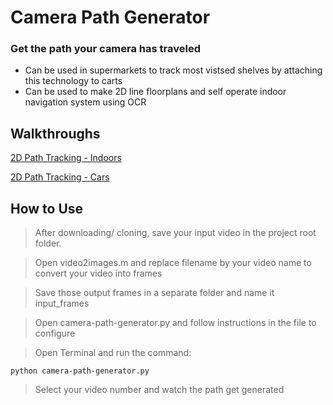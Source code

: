 # Camera Path Generator  

### Get the path your camera has traveled

- Can be used in supermarkets to track most vistsed shelves by attaching this technology to carts
- Can be used to make 2D line floorplans and self operate indoor navigation system using OCR

## Walkthroughs

[2D Path Tracking - Indoors](https://www.youtube.com/watch?v=hDP-BkamJuo&feature=youtu.be)

[2D Path Tracking - Cars](https://www.youtube.com/watch?v=LbZa1C9mGwQ&t=30s)

## How to Use

 > After downloading/ cloning, save your input video in the project root folder.
 
 > Open video2images.m and replace filename by your video name to convert your video into frames 
 
 > Save those output frames in a separate folder and name it input_frames
 
 > Open camera-path-generator.py and follow instructions in the file to configure 
 
 > Open Terminal and run the command:
 
 `python camera-path-generator.py`
 
 > Select your video number and watch the path get generated 
